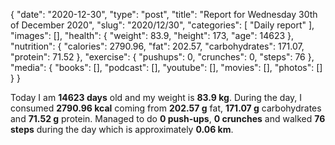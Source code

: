 {
    "date": "2020-12-30",
    "type": "post",
    "title": "Report for Wednesday 30th of December 2020",
    "slug": "2020\/12\/30",
    "categories": [
        "Daily report"
    ],
    "images": [],
    "health": {
        "weight": 83.9,
        "height": 173,
        "age": 14623
    },
    "nutrition": {
        "calories": 2790.96,
        "fat": 202.57,
        "carbohydrates": 171.07,
        "protein": 71.52
    },
    "exercise": {
        "pushups": 0,
        "crunches": 0,
        "steps": 76
    },
    "media": {
        "books": [],
        "podcast": [],
        "youtube": [],
        "movies": [],
        "photos": []
    }
}

Today I am <strong>14623 days</strong> old and my weight is <strong>83.9 kg</strong>. During the day, I consumed <strong>2790.96 kcal</strong> coming from <strong>202.57 g</strong> fat, <strong>171.07 g</strong> carbohydrates and <strong>71.52 g</strong> protein. Managed to do <strong>0 push-ups</strong>, <strong>0 crunches</strong> and walked <strong>76 steps</strong> during the day which is approximately <strong>0.06 km</strong>.